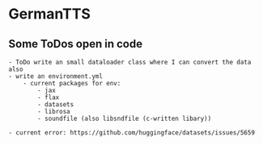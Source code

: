 # GermanTTS



## Some ToDos open in code

    - ToDo write an small dataloader class where I can convert the data also 
    - write an environment.yml 
        - current packages for env:
            - jax
            - flax
            - datasets
            - librosa
            - soundfile (also libsndfile (c-written libary))

    - current error: https://github.com/huggingface/datasets/issues/5659